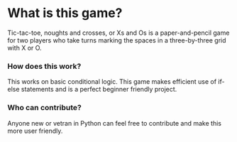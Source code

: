 # What is this game?
Tic-tac-toe, noughts and crosses, or Xs and Os is a paper-and-pencil game for two players who take turns marking the spaces in a three-by-three grid with X or O.

### How does this work?
This works on basic conditional logic. This game makes efficient use of if-else statements and is a perfect beginner friendly project.

### Who can contribute?
Anyone new or vetran in Python can feel free to contribute and make this more user friendly.
